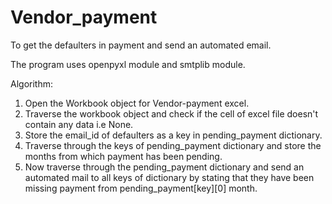 # Vendor_payment
To get the defaulters in payment and send an automated email. 

The program uses openpyxl module and smtplib module.

Algorithm:

1. Open the Workbook object for Vendor-payment excel.
2. Traverse the workbook object and check if the cell of excel file doesn't contain any data i.e None.
3. Store the email_id of defaulters as a key in pending_payment dictionary.
4. Traverse through the keys of pending_payment dictionary and store the months from which payment has been pending.
5. Now traverse through the pending_payment dictionary and send an automated mail to all keys of dictionary by stating that they have been missing payment from pending_payment[key][0] month.
